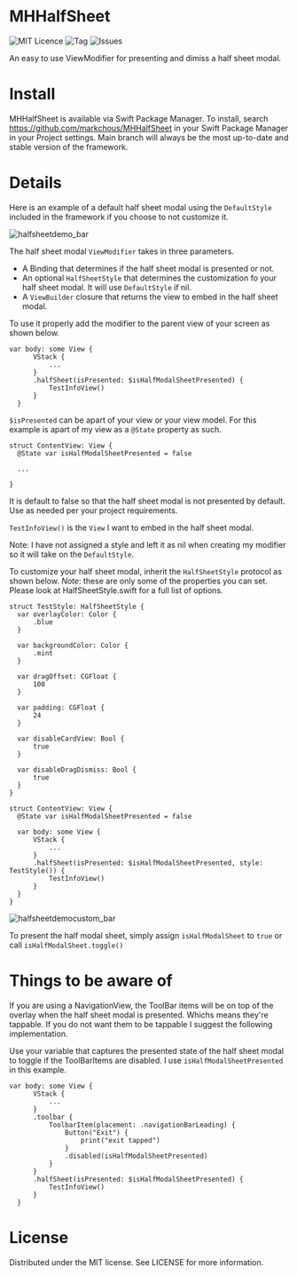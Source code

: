 # MHHalfSheet

![MIT Licence](https://badges.frapsoft.com/os/mit/mit.svg?v=103) ![Tag](https://img.shields.io/github/v/tag/markchous/MHHalfSheet?color=red) ![Issues](https://img.shields.io/github/issues/markchous/MHHalfSheet?color=orange)

An easy to use ViewModifier for presenting and dimiss a half sheet modal.

# Install

MHHalfSheet is available via Swift Package Manager. To install, search https://github.com/markchous/MHHalfSheet in your Swift Package Manager in your Project settings. Main branch will always be the most up-to-date and stable version of the framework.

# Details

Here is an example of a default half sheet modal using the `DefaultStyle` included in the framework if you choose to not customize it.

![halfsheetdemo_bar](https://user-images.githubusercontent.com/11300751/165330009-aa394784-d775-4d8a-bf66-402a455ee662.gif)

The half sheet modal `ViewModifier` takes in three parameters.

  - A Binding<Bool> that determines if the half sheet modal is presented or not.
  - An optional `HalfSheetStyle` that determines the customization fo your half sheet modal. It will use `DefaultStyle` if nil.
  - A `ViewBuilder` closure that returns the view to embed in the half sheet modal.
  
To use it properly add the modifier to the parent view of your screen as shown below.
  
  ```
  var body: some View {
        VStack {
            ...
        }
        .halfSheet(isPresented: $isHalfModalSheetPresented) {
            TestInfoView()
        }
    }
  ```
  
  `$isPresented` can be apart of your view or your view model. For this example is apart of my view as a `@State` property as such.
  ```
  struct ContentView: View {
    @State var isHalfModalSheetPresented = false
    
    ...
  
  }
  ```
  It is default to false so that the half sheet modal is not presented by default. Use as needed per your project requirements.
  
  `TestInfoView()` is the `View` I want to embed in the half sheet modal.
  
  Note: I have not assigned a style and left it as nil when creating my modifier so it will take on the `DefaultStyle`.
  
  To customize your half sheet modal, inherit the `HalfSheetStyle` protocol as shown below. *Note*: these are only some of the properties you can set. Please look at HalfSheetStyle.swift for a full list of options.
  
  ```
  struct TestStyle: HalfSheetStyle {
    var overlayColor: Color {
        .blue
    }
    
    var backgroundColor: Color {
        .mint
    }
    
    var dragOffset: CGFloat {
        100
    }
    
    var padding: CGFloat {
        24
    }
    
    var disableCardView: Bool {
        true
    }
    
    var disableDragDismiss: Bool {
        true
    }
  }
  
  struct ContentView: View {
    @State var isHalfModalSheetPresented = false
    
    var body: some View {
        VStack {
            ...
        }
        .halfSheet(isPresented: $isHalfModalSheetPresented, style: TestStyle()) {
            TestInfoView()
        }
    }
}

  ```
  
![halfsheetdemocustom_bar](https://user-images.githubusercontent.com/11300751/165330140-dbd93999-c396-487d-94ad-7db05cdc1e5e.gif)
  
To present the half modal sheet, simply assign `isHalfModalSheet` to `true` or call `isHalfModalSheet.toggle()`
  
# Things to be aware of
  
If you are using a NavigationView, the ToolBar items will be on top of the overlay when the half sheet modal is presented. Whichs means they're tappable. If you do not want them to be tappable I suggest the following implementation.
  
Use your variable that captures the presented state of the half sheet modal to toggle if the ToolBarItems are disabled. I use `isHalfModalSheetPresented` in this example.
  
  ```
  var body: some View {
        VStack {
            ...
        }
        .toolbar {
            ToolbarItem(placement: .navigationBarLeading) {
                Button("Exit") {
                    print("exit tapped")
                }
                .disabled(isHalfModalSheetPresented)
            }
        }
        .halfSheet(isPresented: $isHalfModalSheetPresented) {
            TestInfoView()
        }
    }
  ```
  
# License
  
Distributed under the MIT license. See LICENSE for more information.
